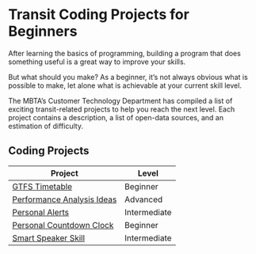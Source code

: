 # Transit Coding Projects for Beginners
After learning the basics of programming, building a program that does something useful is a great way to improve your skills.

But what should you make? As a beginner, it’s not always obvious what is possible to make, let alone what is achievable at your current skill level.

The MBTA’s Customer Technology Department has compiled a list of exciting transit-related projects to help you reach the next level. Each project contains a description, a list of open-data sources, and an estimation of difficulty.

## Coding Projects

| Project                    	    | Level        	|
|----------------------------	    |--------------	|
| [GTFS Timetable](1)             	| Beginner     	|
| [Performance Analysis Ideas](2) 	| Advanced     	|
| [Personal Alerts](3)            	| Intermediate 	|
| [Personal Countdown Clock](4)   	| Beginner     	|
| [Smart Speaker Skill](5)        	| Intermediate 	|

[1]: ./gtfs_timetable.md
[2]: ./performance_analysis_ideas.md
[3]: ./personal_alerts.md
[4]: ./personal_countdown_clock.md
[5]: ./smart_speaker_skill.md